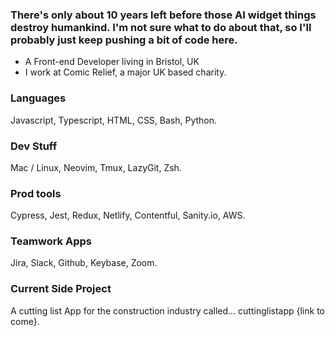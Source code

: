 ### There's only about 10 years left before those AI widget things destroy humankind. I'm not sure what to do about that, so I'll probably just keep pushing a bit of code here.

- A Front-end Developer living in Bristol, UK
- I work at Comic Relief, a major UK based charity.

### Languages
Javascript, Typescript, HTML, CSS, Bash, Python.

### Dev Stuff
Mac / Linux, Neovim, Tmux, LazyGit, Zsh.

### Prod tools
Cypress, Jest, Redux, Netlify, Contentful, Sanity.io, AWS.

### Teamwork Apps
Jira, Slack, Github, Keybase, Zoom.

### Current Side Project
A cutting list App for the construction industry called... cuttinglistapp {link to come}.

